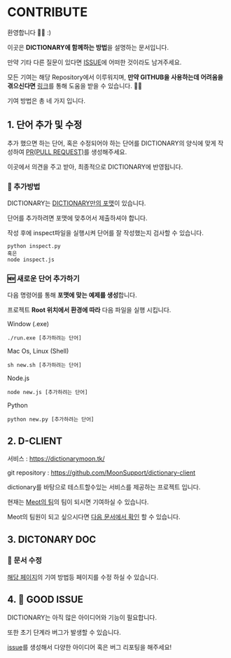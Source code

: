 # CONTRIBUTE

환영합니다 🎉🥳 :)

이곳은 **DICTIONARY에 함께하는 방법**을 설명하는 문서입니다.

만약 기타 다른 질문이 있다면 [ISSUE](https://github.com/meotitda/DICTIONARY/issues)에 어떠한 것이라도 남겨주세요.

모든 기여는 해당 Repository에서 이루워지며, **만약 GITHUB을 사용하는데 어려움을 겪으신다면** [링크](https://github.com/meotitda/DICTIONARY/blob/master/docs/ToGitBeginner.md)를 통해 도움을 받을 수 있습니다. 👾👾

기여 방법은 총 네 가지 입니다.

## 1. 단어 추가 및 수정

추가 했으면 하는 단어, 혹은 수정되어야 하는 단어를 DICTIONARY의 양식에 맞게 작성하여 [PR(PULL REQUEST)](https://github.com/meotitda/DICTIONARY/pulls)를 생성해주세요.

이곳에서 의견을 주고 받아, 최종적으로 DICTIONARY에 반영됩니다.

### **📄 추가방법** 

DICTIONARY는 [DICTIONARY만의 포맷](https://github.com/meotitda/DICTIONARY/blob/master/docs/SyntaxDoc.md)이 있습니다.

단어를 추가하려면 포맷에 맞추어서 제출하셔야 합니다.

작성 후에 inspect파일을 실행시켜 단어를 잘 작성했는지 검사할 수 있습니다.

```
python inspect.py
혹은
node inspect.js
```

### **🆕 새로운 단어 추가하기**

다음 명령어를 통해 **포맷에 맞는 예제를 생성**합니다.

프로젝트 **Root 위치에서 환경에 따라** 다음 파일을 실행 시킵니다.

Window (.exe)
```
./run.exe [추가하려는 단어]
```

Mac Os, Linux (Shell)
```
sh new.sh [추가하려는 단어]
```

Node.js
``` 
node new.js [추가하려는 단어]
```

Python
``` 
python new.py [추가하려는 단어]
```

## 2. D-CLIENT

서비스 : https://dictionarymoon.tk/

git repository : https://github.com/MoonSupport/dictionary-client

dictionary를 바탕으로 테스트할수있는 서비스를 제공하는 프로젝트 입니다.

현재는 [Meot의 팀](https://github.com/meotitda)의 팀이 되시면 기여하실 수 있습니다. 


Meot의 팀원이 되고 싶으시다면 [다음 문서에서 확인](https://github.com/meotitda) 할 수 있습니다.

## 3. DICTONARY DOC

### **📄 문서 수정** 

[해당 페이지](https://github.com/meotitda/DICTIONARY/tree/master/docs)의 기여 방법등 페이지를 수정 하실 수 있습니다.

## 4. 🤩 GOOD ISSUE

DICTIONARY는 아직 많은 아이디어와 기능이 필요합니다.

또한 초기 단계라 버그가 발생할 수 있습니다.

<a href="https://github.com/meotitda/DICTIONARY/issues">issue</a>를 생성해서 다양한 아이디어 혹은 버그 리포팅을 해주세요!